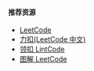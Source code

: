 #### 推荐资源

* [LeetCode](https://leetcode.com/)
* [力扣(LeetCode 中文)](https://leetcode-cn.com/)
* [领扣 LintCode](https://www.lintcode.com/)
* [图解 LeetCode](https://github.com/MisterBooo/LeetCodeAnimation)
